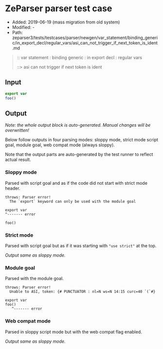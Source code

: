 # ZeParser parser test case

- Added: 2019-06-19 (mass migration from old system)
- Modified: -
- Path: zeparser3/tests/testcases/parser/newgen/var_statement/binding_generic/in_export_decl/regular_vars/asi_can_not_trigger_if_next_token_is_ident.md

> :: var statement : binding generic : in export decl : regular vars
>
> ::> asi can not trigger if next token is ident

## Input

`````js
export var
foo()
`````

## Output

_Note: the whole output block is auto-generated. Manual changes will be overwritten!_

Below follow outputs in four parsing modes: sloppy mode, strict mode script goal, module goal, web compat mode (always sloppy).

Note that the output parts are auto-generated by the test runner to reflect actual result.

### Sloppy mode

Parsed with script goal and as if the code did not start with strict mode header.

`````
throws: Parser error!
  The `export` keyword can only be used with the module goal

export var
^------- error

foo()
`````

### Strict mode

Parsed with script goal but as if it was starting with `"use strict"` at the top.

_Output same as sloppy mode._

### Module goal

Parsed with the module goal.

`````
throws: Parser error!
  Unable to ASI, token: {# PUNCTUATOR : nl=N ws=N 14:15 curc=40 `(`#}

export var
foo()
   ^------- error
`````


### Web compat mode

Parsed in sloppy script mode but with the web compat flag enabled.

_Output same as sloppy mode._

